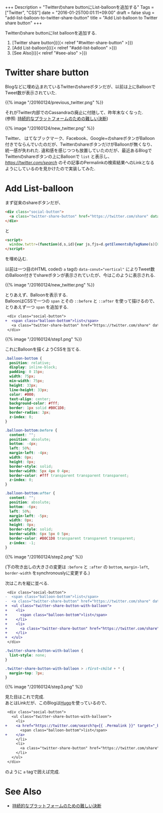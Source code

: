 +++
Description = "Twitterのshare buttonにList-balloonを追加する"
Tags = ["Twitter", "CSS"]
date = "2016-01-25T00:01:11+09:00"
draft = false
slug = "add-list-balloon-to-twitter-share-button"
title = "Add List-balloon to Twitter share button"
+++

Twitterのshare buttonにlist balloonを追加する.

<!--more-->

1. [Twitter share button]({{< relref "#twitter-share-button" >}})
2. [Add List-balloon]({{< relref "#add-list-balloon" >}})
3. [See Also]({{< relref "#see-also" >}})


# Twitter share button

Blogなどに埋め込まれているTwitterのshareボタンだが、以前は上にBalloonでTweet数が表示されていた.

{{% image "/20160124/previous_twitter.png" %}}

それがTwitter内部でのCassandraの廃止に付随して、昨年末なくなった.  
(参照: [持続的なプラットフォームのための難しい決断](https://blog.twitter.com/ja/2015/buttons))

{{% image "/20160124/new_twitter.png" %}}

Twitter、 はてなブックマーク、Facebook、Google+のshareボタンがBalloon付きでならんでいたのだが、TwitterのshareボタンだけがBalloonが無くなり、統一感が失われた.
違和感を感じつつも放置していたのだが、最近あるBlogでTwittenのshareボタンの上にBalloonで `list` と表示し、
*https://twitter.com/search* のその記事のPermalinkの検索結果へのLinkとなるようにしているのを見かけたので実装してみた.


# Add List-balloon

まず従来のshareボタンだが、

```html
<div class="social-button">
  <a class="twitter-share-button" href="https://twitter.com/share" data-dnt="true" data-count="vertical">Tweet</a>
</div>
```

と

```html
<script>
  window.twttr=(function(d,s,id){var js,fjs=d.getElementsByTagName(s)[0],t=window.twttr||{};if(d.getElementById(id))return;js=d.createElement(s);js.id=id;js.src="https://platform.twitter.com/widgets.js";fjs.parentNode.insertBefore(js,fjs);t._e=[];t.ready=function(f){t._e.push(f);};return t;}(document,"script","twitter-wjs"));
</script>
```

を埋め込む.

以前は一つ目のHTML codeの `a` tagの `data-conut="vertical"` によりTweet数のBalloon付きでshareボタンが表示されていたが、今はこのように表示される.

{{% image "/20160124/new_twitter.png" %}}

とりあえず、Balloonを表示する.  
BalloonはCSSで一つの `span` とその `::before` と `::after` を使って描けるので、とりあえず一つ `span` を追加する.

```diff
 <div class="social-button">
+  <span class="balloon-bottom">list</span>
   <a class="twitter-share-button" href="https://twitter.com/share" data-dnt="true" data-count="vertical">Tweet</a>
 </div>
```

{{% image "/20160124/step1.png" %}}

これにBalloonを描くようCSSを当てる.

```css
.balloon-bottom {
  position: relative;
  display: inline-block;
  padding: 0 15px;
  width: 75px;
  min-width: 75px;
  height: 33px;
  line-height: 33px;
  color: #000;
  text-align: center;
  background-color: #fff;
  border: 1px solid #B0C1D8;
  border-radius: 3px;
  z-index: 0;
}

.balloon-bottom:before {
  content: "";
  position: absolute;
  bottom: -4px;
  left: 50%;
  margin-left: -4px;
  width: 0px;
  height: 0px;
  border-style: solid;
  border-width: 5px 4px 0 4px;
  border-color: #fff transparent transparent transparent;
  z-index: 0;
}

.balloon-bottom:after {
  content: "";
  position: absolute;
  bottom: -6px;
  left: 50%;
  margin-left: -5px;
  width: 0px;
  height: 0px;
  border-style: solid;
  border-width: 6px 5px 0 5px;
  border-color: #B0C1D8 transparent transparent transparent;
  z-index: -1;
}
```

{{% image "/20160124/step2.png" %}}

(下の吹き出しの大きさの変更は `:before` と `:after` の `bottom`, `margin-left`, `border-width` をsynchronouslyに変更する.)

次はこれを縦に並べる.

```diff
 <div class="social-button">
-  <span class="balloon-bottom">list</span>
-  <a class="twitter-share-button" href="https://twitter.com/share" data-dnt="true" data-count="vertical">Tweet</a>
+  <ul class="twitter-share-button-with-balloon">
+    <li>
+      <span class="balloon-bottom">list</span>
+    </li>
+    <li>
+      <a class="twitter-share-button" href="https://twitter.com/share" data-dnt="true" data-count="vertical">Tweet</a>
+    </li>
+  </ul>
 </div>
```

```css
.twitter-share-button-with-balloon {
  list-style: none;
}

.twitter-share-button-with-balloon > :first-child + * {
  margin-top: 7px;
}
```

{{% image "/20160124/step3.png" %}}

見た目はこれで完成.  
あとはLinkだが、このBlogは[Hugo](https://gohugo.io/)を使っているので、


```diff
 <div class="social-button">
   <ul class="twitter-share-button-with-balloon">
     <li>
+    <a href="https://twitter.com/search?q={{ .Permalink }}" target="_blank">
       <span class="balloon-bottom">list</span>
+    </a>
     </li>
     <li>
       <a class="twitter-share-button" href="https://twitter.com/share" data-dnt="true" data-count="vertical">Tweet</a>
     </li>
   </ul>
 </div>
```

のように `a` tagで囲えば完成.


# See Also

- [持続的なプラットフォームのための難しい決断](https://blog.twitter.com/ja/2015/buttons)

